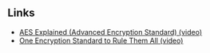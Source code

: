 ## Links

- [AES Explained (Advanced Encryption Standard) (video)](https://www.youtube.com/watch?v=O4xNJsjtN6E)
- [One Encryption Standard to Rule Them All (video)](https://www.youtube.com/watch?v=VYech-c5Dic)
